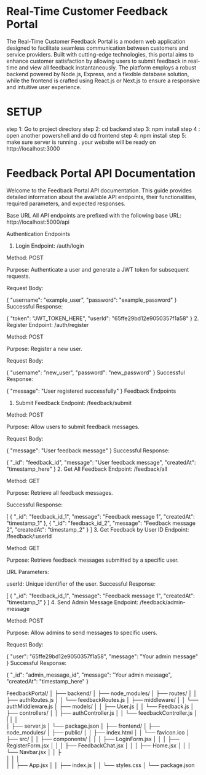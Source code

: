 # Real-Time Customer Feedback Portal

The Real-Time Customer Feedback Portal is a modern web application designed to facilitate seamless communication between customers and service providers. Built with cutting-edge technologies, this portal aims to enhance customer satisfaction by allowing users to submit feedback in real-time and view all feedback instantaneously. The platform employs a robust backend powered by Node.js, Express, and a flexible database solution, while the frontend is crafted using React.js or Next.js to ensure a responsive and intuitive user experience.

# SETUP
step 1: Go to project directory
step 2: cd backend
step 3: npm install
step 4 : open another powershell and do cd frontend
step 4: npm install
step 5: make sure server is running . your website will be ready on  http://localhost:3000   

# Feedback Portal API Documentation
Welcome to the Feedback Portal API documentation. This guide provides detailed information about the available API endpoints, their functionalities, required parameters, and expected responses.

Base URL
All API endpoints are prefixed with the following base URL: http://localhost:5000/api

Authentication Endpoints
1. Login
Endpoint: /auth/login

Method: POST

Purpose: Authenticate a user and generate a JWT token for subsequent requests.

Request Body:

{
  "username": "example_user",
  "password": "example_password"
}
Successful Response:

{
  "token": "JWT_TOKEN_HERE",
  "userId": "65ffe29bd12e9050357f1a58"
}
2. Register
Endpoint: /auth/register

Method: POST

Purpose: Register a new user.

Request Body:

{
  "username": "new_user",
  "password": "new_password"
}
Successful Response:

{
  "message": "User registered successfully"
}
Feedback Endpoints
1. Submit Feedback
Endpoint: /feedback/submit

Method: POST

Purpose: Allow users to submit feedback messages.

Request Body:

{
  "message": "User feedback message"
}
Successful Response:

{
  "_id": "feedback_id",
  "message": "User feedback message",
  "createdAt": "timestamp_here"
}
2. Get All Feedback
Endpoint: /feedback/all

Method: GET

Purpose: Retrieve all feedback messages.

Successful Response:


[
  {
    "_id": "feedback_id_1",
    "message": "Feedback message 1",
    "createdAt": "timestamp_1"
  },
  {
    "_id": "feedback_id_2",
    "message": "Feedback message 2",
    "createdAt": "timestamp_2"
  }
]
3. Get Feedback by User ID
Endpoint: /feedback/:userId

Method: GET

Purpose: Retrieve feedback messages submitted by a specific user.

URL Parameters:

userId: Unique identifier of the user.
Successful Response:

[
  {
    "_id": "feedback_id_1",
    "message": "Feedback message 1",
    "createdAt": "timestamp_1"
  }
]
4. Send Admin Message
Endpoint: /feedback/admin-message

Method: POST

Purpose: Allow admins to send messages to specific users.

Request Body:

{
  "user": "65ffe29bd12e9050357f1a58",
  "message": "Your admin message"
}
Successful Response:

{
  "_id": "admin_message_id",
  "message": "Your admin message",
  "createdAt": "timestamp_here"
}






FeedbackPortal/
│
├── backend/
│   ├── node_modules/
│   ├── routes/
│   │   ├── authRoutes.js
│   │   └── feedbackRoutes.js
│   ├── middleware/
│   │   └── authMiddleware.js
│   ├── models/
│   │   ├── User.js
│   │   └── Feedback.js
│   ├── controllers/
│   │   ├── authController.js
│   │   └── feedbackController.js
│   |
│   │   
│   ├── server.js
│   └── package.json
│
├── frontend/
│   ├── node_modules/
│   ├── public/
│   │   ├── index.html
│   │   └── favicon.ico
│   ├── src/
│   │   ├── components/
│   │   │   ├── LoginForm.jsx
│   │   │   ├── RegisterForm.jsx
│   │   │   ├── FeedbackChat.jsx
│   │   │   ├── Home.jsx
│   │   │   └── Navbar.jsx
│   │   ├    
│   │   │   
│   │   ├── App.jsx
│   │   ├── index.js
│   │   └── styles.css
│   └── package.json

